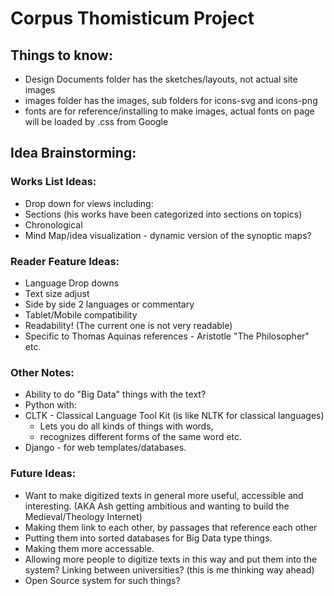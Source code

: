 # Corpus Thomisticum Project

## Things to know:

* Design Documents folder has the sketches/layouts, not actual site images
* images folder has the images, sub folders for icons-svg and icons-png
* fonts are for reference/installing to make images, actual fonts on page will be loaded by .css from Google

## Idea Brainstorming:

### Works List Ideas:
* Drop down for views including:
* Sections (his works have been categorized into sections on topics)
* Chronological
* Mind Map/idea visualization - dynamic version of the synoptic maps?

### Reader Feature Ideas:
* Language Drop downs
* Text size adjust
* Side by side 2 languages or commentary
* Tablet/Mobile compatibility
* Readability! (The current one is not very readable)
* Specific to Thomas Aquinas references - Aristotle "The Philosopher" etc.

### Other Notes:
* Ability to do "Big Data" things with the text?
* Python with:
* CLTK - Classical Language Tool Kit (is like NLTK for classical languages)
  * Lets you do all kinds of things with words, 
  * recognizes different forms of the same word etc.
* Django - for web templates/databases.

### Future Ideas:
* Want to make digitized texts in general more useful, accessible and interesting.
(AKA Ash getting ambitious and wanting to build the Medieval/Theology Internet)
* Making them link to each other, by passages that reference each other
* Putting them into sorted databases for Big Data type things. 
* Making them more accessable.
* Allowing more people to digitize texts in this way and put them into the system? Linking between universities? (this is me thinking way ahead)
* Open Source system for such things?
